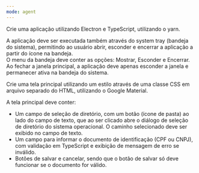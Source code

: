 ```yaml
---
mode: agent
---
```

Crie uma aplicação utilizando Electron e TypeScript, utilizando o yarn.

A aplicação deve ser executada também através do system tray (bandeja do sistema), permitindo ao usuário abrir, esconder e encerrar a aplicação a partir do ícone na bandeja.  
O menu da bandeja deve conter as opções: Mostrar, Esconder e Encerrar.  
Ao fechar a janela principal, a aplicação deve apenas esconder a janela e permanecer ativa na bandeja do sistema.

Crie uma tela principal utilizando um estilo através de uma classe CSS em arquivo separado do HTML, utilizando o Google Material.

A tela principal deve conter:
- Um campo de seleção de diretório, com um botão (ícone de pasta) ao lado do campo de texto, que ao ser clicado abre o diálogo de seleção de diretório do sistema operacional. O caminho selecionado deve ser exibido no campo de texto.
- Um campo para informar o documento de identificação (CPF ou CNPJ), com validação em TypeScript e exibição de mensagem de erro se inválido.
- Botões de salvar e cancelar, sendo que o botão de salvar só deve funcionar se o documento for válido.
